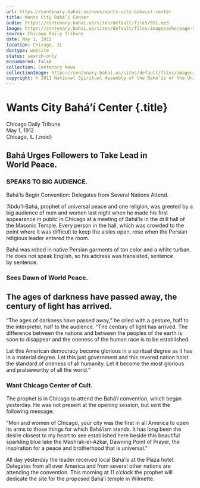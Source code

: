 ```yaml
---
url: https://centenary.bahai.us/news/wants-city-bahaist-center
title: Wants City Bahá’í Center
audio: https://centenary.bahai.us/sites/default/files/951.mp3
image: https://centenary.bahai.us/sites/default/files/imagecache/page-main-image/images/press_clippings/05-01-1912%2CChicago%20Daily%20Tribune%2CWants%20City%20Bahaist%20Center.png
source: Chicago Daily Tribune
date: May 1, 1912
location: Chicago, IL
doctype: website
status: search-only
encumbered: false
collection: Centenary News
collectionImage: https://centenary.bahai.us/sites/default/files/imagecache/theme-image/main_image/abdulbaha-overview-small_0.jpg
copyright: © 2011 National Spiritual Assembly of the Bahá’ís of the United States
---
```



# Wants City Bahá’í Center {.title}

Chicago Daily Tribune  
May 1, 1912  
Chicago, IL
{.noid}  



## Bahá Urges Followers to Take Lead in World Peace.

### SPEAKS TO BIG AUDIENCE.

Bahá’ís Begin Convention: Delegates from Several Nations Attend.

‘Abdu’l-Bahá, prophet of universal peace and one religion, was greeted by a big audience of men and women last night when he made his first appearance in public in Chicago at a meeting of Bahá’ís in the drill hall of the Masonic Temple. Every person in the hall, which was crowded to the point where it was difficult to keep the aisles open, rose when the Persian religious leader entered the room.

Bahá was robed in native Persian garments of tan color and a white turban. He does not speak English, so his address was translated, sentence by sentence.

### Sees Dawn of World Peace.

## The ages of darkness have passed away, the century of light has arrived.

“The ages of darkness have passed away,” he cried with a gesture, half to the interpreter, half to the audience. “The century of light has arrived. The difference between the nations and between the peoples of the earth is soon to disappear and the oneness of the human race is to be established.

Let this American democracy become glorious in a spiritual degree as it has in a material degree. Let this just government and this revered nation hoist the standard of oneness of all humanity. Let it become the most glorious and praiseworthy of all the world.”

### Want Chicago Center of Cult.

The prophet is in Chicago to attend the Bahá’í convention, which began yesterday. He was not present at the opening session, but sent the following message:

“Men and women of Chicago, your city was the first in all America to open its arms to those things for which Bahá’ísm stands. It has long been the desire closest to my heart to see established here beside this beautiful sparkling blue lake the Mashrak-el-Azkar, Dawning Point of Prayer, the inspiration for a peace and brotherhood that is universal.”

All day yesterday the leader received local Bahá’ís at the Plaza hotel. Delegates from all over America and from several other nations are attending the convention. This morning at 11 o’clock the prophet will dedicate the site for the proposed Bahá’í temple in Wilmette.